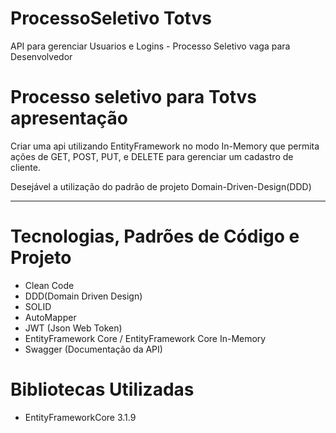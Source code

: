 # ProcessoSeletivo Totvs
API para gerenciar Usuarios e Logins - Processo Seletivo vaga para Desenvolvedor

# Processo seletivo para Totvs apresentação
Criar uma api utilizando EntityFramework no modo In-Memory
que permita ações de GET, POST, PUT, e DELETE para gerenciar 
um cadastro de cliente.

Desejável a utilização do padrão de projeto Domain-Driven-Design(DDD)

--------------------------------------

# Tecnologias, Padrões de Código e Projeto 

* Clean Code
* DDD(Domain Driven Design)
* SOLID 
* AutoMapper
* JWT (Json Web Token)
* EntityFramework Core / EntityFramework Core In-Memory
* Swagger (Documentação da API)

# Bibliotecas Utilizadas

- EntityFrameworkCore 3.1.9
